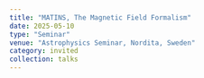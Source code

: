 ```yaml
---
title: "MATINS, The Magnetic Field Formalism"
date: 2025-05-10
type: "Seminar"
venue: "Astrophysics Seminar, Nordita, Sweden"
category: invited
collection: talks
---
```

